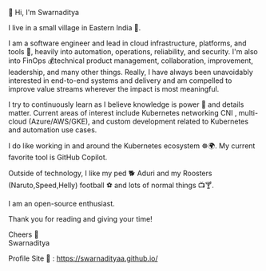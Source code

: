 👋 Hi, I'm Swarnaditya

I live in a small village in Eastern India 🌇.

I am a software engineer and lead in cloud infrastructure, platforms, and tools 🔧, heavily into automation, operations, reliability, and security. I'm also into  FinOps 💰technical product management, collaboration, improvement, leadership, and many other things. Really, I have always been unavoidably interested in end-to-end systems and delivery and am compelled to improve value streams wherever the impact is most meaningful.

I try to continuously learn as I believe knowledge is power 🔮 and details matter. Current areas of interest include Kubernetes networking CNI , multi-cloud (Azure/AWS/GKE), and custom development related to Kubernetes and automation use cases.

I do like working in and around the Kubernetes ecosystem ☸️🌍. My current favorite tool is GitHub Copilot.

Outside of technology, I like my ped 🐕 Aduri and my Roosters (Naruto,Speed,Helly) football ⚽ and lots of normal things 📺🍸.

I am an open-source enthusiast.

Thank you for reading and giving your time!

Cheers 🍻  
Swarnaditya

Profile Site 🔗 : https://swarnadityaa.github.io/



<!---
swarnadityaa/swarnadityaa is a ✨ special ✨ repository because its `README.md` (this file) appears on your GitHub profile.
You can click the Preview link to take a look at your changes.
--->
